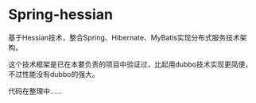 # Spring-hessian
基于Hessian技术，整合Spring、Hibernate、MyBatis实现分布式服务技术架构。

这个技术框架是已在本要负责的项目中验证过，比起用dubbo技术实现更简便，不过性能没有dubbo的强大。

代码在整理中……
